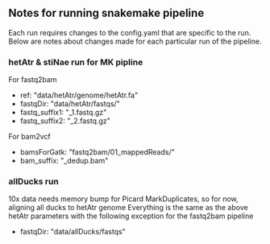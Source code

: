 ## Notes for running snakemake pipeline ##

Each run requires changes to the config.yaml that are specific to the run. Below are notes about changes made for each particular run of the pipeline. 

### hetAtr & stiNae run for MK pipline ###
For fastq2bam
- ref: "data/hetAtr/genome/hetAtr.fa"
- fastqDir: "data/hetAtr/fastqs/" 
- fastq_suffix1: "_1.fastq.gz"
- fastq_suffix2: "_2.fastq.gz"

For bam2vcf
- bamsForGatk: "fastq2bam/01_mappedReads/"
- bam_suffix: "_dedup.bam"

### allDucks run ###
10x data needs memory bump for Picard MarkDuplicates, so for now, aligning all ducks to hetAtr genome 
Everything is the same as the above hetAtr parameters with the following exception for the fastq2bam pipeline
- fastqDir: "data/allDucks/fastqs" 

